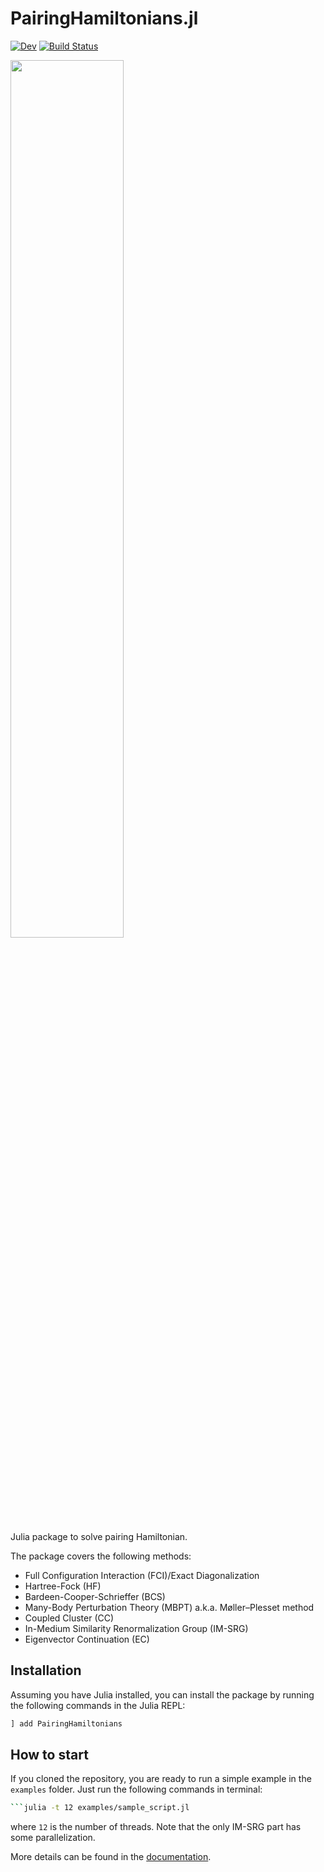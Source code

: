 # PairingHamiltonians.jl

[![Dev](https://img.shields.io/badge/docs-dev-blue.svg)](https://SotaYoshida.github.io/PairingHamiltonians.jl/dev)
[![Build Status](https://github.com/SotaYoshida/PairingHamiltonians.jl/actions/workflows/CI.yml/badge.svg?branch=dev)](https://github.com/SotaYoshida/PairingHamiltonians.jl/actions/workflows/CI.yml/badge.svg?branch=dev)

<img src="https://github.com/SotaYoshida/PairingHamiltonians.jl/blob/main/logo/logo_PairingHamiltonians.png?raw=true" width=60%>

Julia package to solve pairing Hamiltonian.

The package covers the following methods:

- Full Configuration Interaction (FCI)/Exact Diagonalization
- Hartree-Fock (HF)
- Bardeen-Cooper-Schrieffer (BCS)
- Many-Body Perturbation Theory (MBPT) a.k.a.  Møller–Plesset method
- Coupled Cluster (CC) 
- In-Medium Similarity Renormalization Group (IM-SRG)
- Eigenvector Continuation (EC)

## Installation


Assuming you have Julia installed, you can install the package by running the following commands in the Julia REPL:
```julia
] add PairingHamiltonians
``` 

## How to start

If you cloned the repository, you are ready to run a simple example in the `examples` folder. Just run the following commands in terminal:

```bash
```julia -t 12 examples/sample_script.jl
```

where `12` is the number of threads. Note that the only IM-SRG part has some parallelization.

More details can be found in the [documentation](https://SotaYoshida.github.io/PairingHamiltonians.jl/dev).

